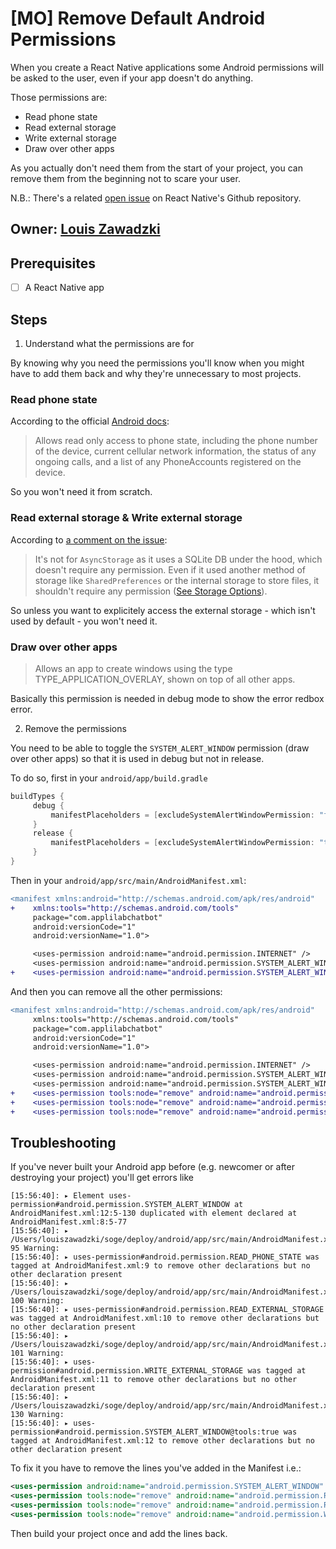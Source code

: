 # [MO] Remove Default Android Permissions

When you create a React Native applications some Android permissions will be asked to the user, even if your app doesn't do anything.

Those permissions are:

- Read phone state
- Read external storage
- Write external storage
- Draw over other apps

As you actually don't need them from the start of your project, you can remove them from the beginning not to scare your user.


N.B.: There's a related [open issue](https://github.com/facebook/react-native/issues/5886) on React Native's Github repository.


## Owner: [Louis Zawadzki](https://github.com/louiszawadzki)

## Prerequisites

- [ ] A React Native app

## Steps

1. Understand what the permissions are for

By knowing why you need the permissions you'll know when you might have to add them back and why they're unnecessary to most projects.

### Read phone state

According to the official [Android docs](https://developer.android.com/reference/android/Manifest.permission.html):

> Allows read only access to phone state, including the phone number of the device, current cellular network information, the status of any ongoing calls, and a list of any PhoneAccounts registered on the device.

So you won't need it from scratch.

### Read external storage & Write external storage

According to [a comment on the issue](https://github.com/facebook/react-native/issues/5886#issuecomment-200837654):

> It's not for `AsyncStorage` as it uses a SQLite DB under the hood, which doesn't require any permission.
Even if it used another method of storage like `SharedPreferences` or the internal storage to store files, it shouldn't require any permission ([See Storage Options](https://developer.android.com/guide/topics/data/data-storage.html)).

So unless you want to explicitely access the external storage - which isn't used by default - you won't need it.

### Draw over other apps

> Allows an app to create windows using the type TYPE_APPLICATION_OVERLAY, shown on top of all other apps.

Basically this permission is needed in debug mode to show the error redbox error.

2. Remove the permissions

You need to be able to toggle the `SYSTEM_ALERT_WINDOW` permission (draw over other apps) so that it is used in debug but not in release.

To do so, first in your `android/app/build.gradle`

```groovy
buildTypes {
     debug {
         manifestPlaceholders = [excludeSystemAlertWindowPermission: "false"]
     }
     release {
         manifestPlaceholders = [excludeSystemAlertWindowPermission: "true"]
     }
}
```

Then in your `android/app/src/main/AndroidManifest.xml`:

```diff
<manifest xmlns:android="http://schemas.android.com/apk/res/android"
+    xmlns:tools="http://schemas.android.com/tools"
     package="com.applilabchatbot"
     android:versionCode="1"
     android:versionName="1.0">

     <uses-permission android:name="android.permission.INTERNET" />
     <uses-permission android:name="android.permission.SYSTEM_ALERT_WINDOW"/>
+    <uses-permission android:name="android.permission.SYSTEM_ALERT_WINDOW" tools:remove="${excludeSystemAlertWindowPermission}"/>
```

And then you can remove all the other permissions:

```diff
<manifest xmlns:android="http://schemas.android.com/apk/res/android"
     xmlns:tools="http://schemas.android.com/tools"
     package="com.applilabchatbot"
     android:versionCode="1"
     android:versionName="1.0">

     <uses-permission android:name="android.permission.INTERNET" />
     <uses-permission android:name="android.permission.SYSTEM_ALERT_WINDOW"/>
     <uses-permission android:name="android.permission.SYSTEM_ALERT_WINDOW" tools:remove="${excludeSystemAlertWindowPermission}"/>
+    <uses-permission tools:node="remove" android:name="android.permission.READ_PHONE_STATE" />
+    <uses-permission tools:node="remove" android:name="android.permission.READ_EXTERNAL_STORAGE" />
+    <uses-permission tools:node="remove" android:name="android.permission.WRITE_EXTERNAL_STORAGE" />

```

## Troubleshooting

If you've never built your Android app before (e.g. newcomer or after destroying your project) you'll get errors like

```
[15:56:40]: ▸ Element uses-permission#android.permission.SYSTEM_ALERT_WINDOW at AndroidManifest.xml:12:5-130 duplicated with element declared at AndroidManifest.xml:8:5-77
[15:56:40]: ▸ /Users/louiszawadzki/soge/deploy/android/app/src/main/AndroidManifest.xml:9:5-95 Warning:
[15:56:40]: ▸ uses-permission#android.permission.READ_PHONE_STATE was tagged at AndroidManifest.xml:9 to remove other declarations but no other declaration present
[15:56:40]: ▸ /Users/louiszawadzki/soge/deploy/android/app/src/main/AndroidManifest.xml:10:5-100 Warning:
[15:56:40]: ▸ uses-permission#android.permission.READ_EXTERNAL_STORAGE was tagged at AndroidManifest.xml:10 to remove other declarations but no other declaration present
[15:56:40]: ▸ /Users/louiszawadzki/soge/deploy/android/app/src/main/AndroidManifest.xml:11:5-101 Warning:
[15:56:40]: ▸ uses-permission#android.permission.WRITE_EXTERNAL_STORAGE was tagged at AndroidManifest.xml:11 to remove other declarations but no other declaration present
[15:56:40]: ▸ /Users/louiszawadzki/soge/deploy/android/app/src/main/AndroidManifest.xml:12:5-130 Warning:
[15:56:40]: ▸ uses-permission#android.permission.SYSTEM_ALERT_WINDOW@tools:true was tagged at AndroidManifest.xml:12 to remove other declarations but no other declaration present
```

To fix it you have to remove the lines you've added in the Manifest i.e.:

```xml
<uses-permission android:name="android.permission.SYSTEM_ALERT_WINDOW" tools:remove="${excludeSystemAlertWindowPermission}"/>
<uses-permission tools:node="remove" android:name="android.permission.READ_PHONE_STATE" />
<uses-permission tools:node="remove" android:name="android.permission.READ_EXTERNAL_STORAGE" />
<uses-permission tools:node="remove" android:name="android.permission.WRITE_EXTERNAL_STORAGE" />
```

Then build your project once and add the lines back.
